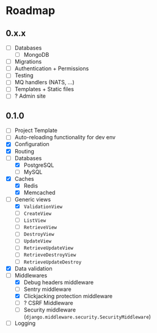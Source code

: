 # Roadmap

## 0.x.x

- [ ] Databases
    - [ ] MongoDB
- [ ] Migrations
- [ ] Authentication + Permissions
- [ ] Testing
- [ ] MQ handlers (NATS, ...)
- [ ] Templates + Static files
- [ ] ? Admin site

## 0.1.0

- [ ] Project Template
- [ ] Auto-reloading functionality for dev env
- [x] Configuration
- [x] Routing
- [ ] Databases
    - [x] PostgreSQL
    - [ ] MySQL
- [x] Caches
    - [x] Redis
    - [x] Memcached
- [ ] Generic views
    - [x] `ValidationView`
    - [ ] `CreateView`
    - [ ] `ListView`
    - [ ] `RetrieveView`
    - [ ] `DestroyView`
    - [ ] `UpdateView`
    - [ ] `RetrieveUpdateView`
    - [ ] `RetrieveDestroyView`
    - [ ] `RetrieveUpdateDestroy`
- [x] Data validation
- [ ] Middlewares
    - [x] Debug headers middleware
    - [ ] Sentry middleware
    - [x] Clickjacking protection middleware
    - [ ] ? CSRF Middleware
    - [ ] Security middleware (`django.middleware.security.SecurityMiddleware`)
- [ ] Logging
